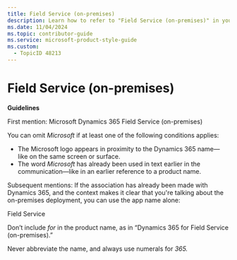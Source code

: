 ```yaml
---
title: Field Service (on-premises)
description: Learn how to refer to "Field Service (on-premises)" in your content.
ms.date: 11/04/2024
ms.topic: contributor-guide
ms.service: microsoft-product-style-guide
ms.custom:
  - TopicID 48213
---
```



# Field Service (on-premises)

**Guidelines**

First mention: Microsoft Dynamics 365 Field Service (on-premises)

You can omit *Microsoft* if at least one of the following conditions applies:

- The Microsoft logo appears in proximity to the Dynamics 365 name—like on the same screen or surface.
- The word *Microsoft* has already been used in text earlier in the communication—like in an earlier reference to a product name.

Subsequent mentions: If the association has already been made with Dynamics 365, and the context makes it clear that you're talking about the on-premises deployment, you can use the app name alone:

Field Service

Don’t include *for* in the product name, as in “Dynamics 365 for Field Service (on-premises).”

Never abbreviate the name, and always use numerals for *365.*

